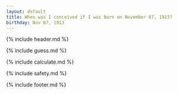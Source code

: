```yaml
---
layout: default
title: When was I conceived if I was born on November 07, 1913?
birthday: Nov 07, 1913
---
```


{% include header.md %}

{% include guess.md %}

{% include calculate.md %}

{% include safety.md %}

{% include footer.md %}



